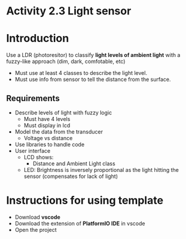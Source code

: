 # Activity 2.3 Light sensor

# Introduction

Use a LDR (photoresitor) to classify **light levels of ambient light** with a
fuzzy-like approach (dim, dark, comfotable, etc)

- Must use at least 4 classes to describe the light level.
- Must use info from sensor to tell the distance from the surface.

## Requirements

- Describe levels of light with fuzzy logic
    - Must have 4 levels
    - Must display in lcd
- Model the data from the transducer
    - Voltage vs distance
- Use libraries to handle code
- User interface
    - LCD shows: 
        - Distance and Ambient Light class
    - LED: Brightness is inversely proportional as the light hitting the sensor (compensates for lack of light)


# Instructions for using template

- Download **vscode**
- Download the extension of **PlatformIO IDE** in vscode
- Open the project
